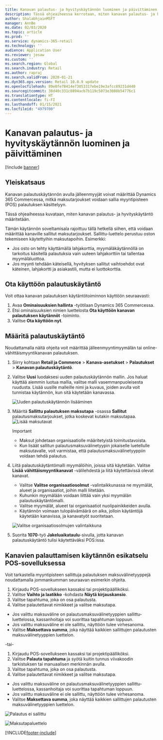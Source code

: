 ```yaml
---
title: Kanavan palautus- ja hyvityskäytännön luominen ja päivittäminen
description: Tässä ohjeaiheessa kerrotaan, miten kanavan palautus- ja hyvityskäytäntö määritetään.
author: ShalabhjainMSFT
manager: AnnBe
ms.date: 02/03/2020
ms.topic: article
ms.prod: ''
ms.service: dynamics-365-retail
ms.technology: ''
audience: Application User
ms.reviewer: josaw
ms.custom: ''
ms.search.region: Global
ms.search.industry: Retail
ms.author: rapraj
ms.search.validFrom: 2020-01-21
ms.dyn365.ops.version: Retail 10.0.9 update
ms.openlocfilehash: 89e8fe78414e73053317ebe19e3afcc89231d440
ms.sourcegitcommit: 38d40c331c8894acb7b119c5073e3088b54776c1
ms.translationtype: HT
ms.contentlocale: fi-FI
ms.lasthandoff: 01/15/2021
ms.locfileid: "4979700"
---
```

# <a name="create-and-update-a-returns-and-refunds-policy-for-a-channel"></a>Kanavan palautus- ja hyvityskäytännön luominen ja päivittäminen

[!include [banner](includes/banner.md)]

## <a name="overview"></a>Yleiskatsaus

Kanavan palautuskäytännön avulla jälleenmyyjät voivat määrittää Dynamics 365 Commercessa, mitkä maksutarjoukset voidaan sallia myyntipisteen (POS) palautuksen käsittelyyn.  

Tässä ohjeaiheessa kuvataan, miten kanavan palautus- ja hyvityskäytäntö määritetään.

Tämän käytännön soveltamisala rajoittuu tällä hetkellä siihen, että voidaan määrittää kanaville sallitut maksutarjoukset. Sallittu-luettelo perustuu oston tekemiseen käytettyihin maksutapoihin. Esimerkki:

- Jos osto on tehty käyttämällä lahjakorttia, myymäläkäytännöllä on tarkoitus käsitellä palautuksia vain uuteen lahjakorttiin tai tallentaa myymäläluottoa. 
- Jos myynti tehdään käteisellä, hyvityksen sallitut vaihtoehdot ovat käteinen, lahjakortti ja asiakastili, mutta ei luottokorttia. 


## <a name="enable-return-policy"></a>Ota käyttöön palautuskäytäntö

Voit ottaa kanavan palautuksen käytäntötoiminnon käyttöön seuraavasti:

1. Avaa **Ominaisuuksien hallinta** -työtilaan Dynamics 365 Commercessa.
2. Etsi ominaisuuksien nimien luettelosta **Ota käyttöön kanavan palautuksen käytännöt** -toiminto.
3. Valitse **Ota käyttöön nyt**. 

## <a name="configure-return-policy"></a>Määritä palautuskäytäntö

Noudattamalla näitä ohjeita voit määrittää jälleenmyyntimyymälän tai online-vähittäismyyntikanavan palautuksen.

1. Siirry kohtaan **Retail ja Commerce** \> **Kanava-asetukset** \> **Palautukset** \> **Kanavan palautuskäytäntö**.

2. Valitse **Uusi** luodaksesi uuden palautuskäytännön mallin. Jos haluat käyttää aiemmin luotua mallia, valitse malli vasemmanpuoleisesta ruudusta. Lisää uusille malleille nimi ja kuvaus, joiden avulla voit tunnistaa käytännön, kun sitä käytetään kanavassa.

   ![Uuden palautuskäytännön lisääminen](media/Return-policy-page1.png "Uuden palautuskäytännön lisääminen")
     
   
3. Määritä **Sallittu palautuksen maksutapa** -osassa **Sallitut** palautusmaksutarjoukset, jotka koskevat kutakin maksutapaa.
   ![Lisää maksutavat](media/Return-policy-page2.PNG "Määritä sallitut toimitustavat maksutyypeittäin")
   
    > [!IMPORTANT]
    > - Maksut johdetaan organisaatiolle määritetyistä toimitustavoista.
    > - Kun lisäät sallitun palautusmaksuvälinetyypin jokaiselle luetellulle maksutavalle, voit varmistaa, että palautusmaksuvälinetyyppiin voidaan tehdä palautus.
    
4. Liitä palautuskäytäntömalli myymälöihin, joissa sitä käytetään. Valitse **Lisää** **vähittäismyyntikanavat** -välilehdestä ja liitä käytettävissä olevat kanavat. 

    - Valitse **Valitse organisaatiosolmut** -valintaikkunassa ne myymälät, alueet ja organisaatiot, joihin malli liitetään.
    - Kuhunkin myymälään voidaan liittää vain yksi myymälän palautuskäytäntömalli.
    - Valitse myymälät, alueet tai organisaatiot nuolipainikkeiden avulla.
    - Käytännön voimaan tulopäivämäärä on aika, jolloin käytäntöjä käytetään kanavissa, ja kanavatyöt suoritetaan. 

    ![Valitse organisaatiosolmujen valintaikkuna](media/Return-policy-page3.PNG "Valitse organisaatiosolmujen valintaikkuna")

5. Suorita **1070**-työ **Jakeluaikataulu**-sivulla, jotta kanavan palautuskäytäntö tulisi käytettäväksi POS:issa.

## <a name="preview-the-channel-return-policy-in-the-pos"></a>Kanavien palauttamisen käytännön esikatselu POS-sovelluksessa

Voit tarkastella myyntipisteen sallittuja palautuksen maksuvälinetyyppejä noudattamalla jommankumman seuraavan esimerkin ohjeita.

1. Kirjaudu POS-sovellukseen kassaksi tai projektipäälliköksi.
2. Valitse **Vaihto ja laatikko** -kohdasta **Näytä kirjauskansio**.
3. Valitse tapahtuma, joka on osa palautusta. 
4. Valitse palautettavat nimikkeet ja valitse maksutapa.  
- Jos valittu maksuväline on palautusmaksuvälinetyyppien sallittu-luettelossa, kassanhoitaja voi suorittaa tapahtuman loppuun.
- Jos valittu maksuväline ei ole sallittu, näyttöön tulee virhesanoma.
- Valitse **Maksettava summa**, joka näyttää kaikkien sallittujen palautusten maksuvälinetyyppien luettelon.

-tai-

1. Kirjaudu POS-sovellukseen kassaksi tai projektipäälliköksi.
2. Valitse **Palauta tapahtuma** ja syötä kuitin tunnus viivakoodin tarkistuksen tai manuaalisen merkinnän avulla. 
3. Valitse tapahtuma, joka on osa palautusta. 
4. Valitse palautettavat nimikkeet ja valitse maksutapa.  
- Jos valittu maksuväline on palautusmaksuvälinetyyppien sallittu-luettelossa, kassanhoitaja voi suorittaa tapahtuman loppuun.
- Jos valittu maksuväline ei ole sallittu, näyttöön tulee virhesanoma.
- Valitse **Maksettava summa**, joka näyttää kaikkien sallittujen palautusten maksuvälinetyyppien luettelon.

![Palautus ei sallittu](media/Return-policy-page6.png "Palautustyyppi ei sallittu")



![Maksutapaluettelo](media/Return-policy-page5.PNG "Palautustyypit eivät ole sallittuja")


[!INCLUDE[footer-include](../includes/footer-banner.md)]